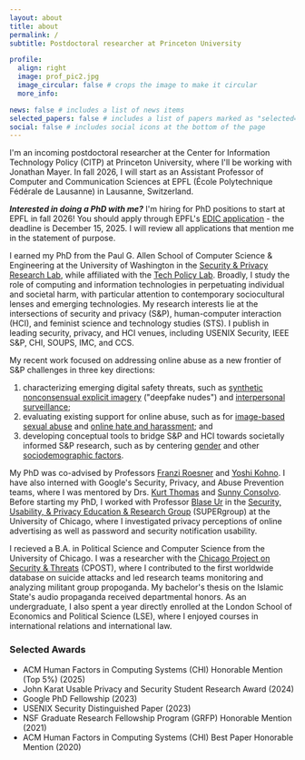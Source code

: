 ```yaml
---
layout: about
title: about
permalink: /
subtitle: Postdoctoral researcher at Princeton University

profile:
  align: right
  image: prof_pic2.jpg
  image_circular: false # crops the image to make it circular
  more_info:

news: false # includes a list of news items
selected_papers: false # includes a list of papers marked as "selected={true}"
social: false # includes social icons at the bottom of the page
---
```


I'm an incoming postdoctoral researcher at the Center for Information Technology Policy (CITP) at Princeton University, where I'll be working with Jonathan Mayer. In fall 2026, I will start as an Assistant Professor of Computer and Communication Sciences at EPFL (École Polytechnique Fédérale de Lausanne) in Lausanne, Switzerland.

***Interested in doing a PhD with me?***
I'm hiring for PhD positions to start at EPFL in fall 2026! 
You should apply through EPFL's [EDIC application](https://www.epfl.ch/education/phd/edic-computer-and-communication-sciences/edic-computer-and-communication-sciences/edic-how-to-apply/) - the deadline is December 15, 2025. 
I will review all applications that mention me in the statement of purpose.

I earned my PhD from the Paul G. Allen School of Computer Science & Engineering at the University of Washington in the [Security & Privacy Research Lab](https://seclab.cs.washington.edu/), while affiliated with the [Tech Policy Lab](https://techpolicylab.uw.edu/). 
Broadly, I study the role of computing and information technologies in perpetuating individual and societal harm, with particular attention to contemporary sociocultural lenses and emerging technologies.
My research interests lie at the intersections of security and privacy (S&P), human-computer interaction (HCI), and feminist science and technology studies (STS).
I publish in leading security, privacy, and HCI venues, including USENIX Security, IEEE S&P, CHI, SOUPS, IMC, and CCS.

My recent work focused on addressing online abuse as a new frontier of S&P challenges in three key directions: 
1. characterizing emerging digital safety threats, such as [synthetic nonconsensual explicit imagery](https://mirandawei.com/assets/pdf/chi25.pdf) ("deepfake nudes") and [interpersonal surveillance](https://mirandawei.com/assets/pdf/soups22.pdf); 
2. evaluating existing support for online abuse, such as for [image-based sexual abuse](https://www.usenix.org/system/files/usenixsecurity24-wei-miranda-understanding.pdf) and [online hate and harassment](https://mirandawei.com/assets/pdf/chi23.pdf); and
3. developing conceptual tools to bridge S&P and HCI towards societally informed S&P research, such as by centering [gender](https://mirandawei.com/assets/pdf/sp23.pdf) and other [sociodemographic factors](https://www.usenix.org/system/files/sec24summer-prepub-341-wei-miranda.pdf).

My PhD was co-advised by Professors [Franzi Roesner](https://www.franziroesner.com/) and [Yoshi Kohno](https://homes.cs.washington.edu/~yoshi/). I have also interned with Google's Security, Privacy, and Abuse Prevention teams, where I was mentored by Drs. [Kurt Thomas](https://research.google/people/kurtthomas/?&type=google) and [Sunny Consolvo](https://research.google/people/sunnyconsolvo/).
Before starting my PhD, I worked with Professor [Blase Ur](https://www.blaseur.com/) in the [Security, Usability, & Privacy Education & Research Group](https://super.cs.uchicago.edu/index.html) (SUPERgroup) at the University of Chicago, where I investigated privacy perceptions of online advertising as well as password and security notification usability.

I recieved a B.A. in Political Science and Computer Science from the University of Chicago. I was a researcher with the [Chicago Project on Security & Threats](https://cpost.uchicago.edu/) (CPOST), where I contributed to the first worldwide database on suicide attacks and led research teams monitoring and analyzing militant group propoganda. My bachelor's thesis on the Islamic State's audio propaganda received departmental honors. 
As an undergraduate, I also spent a year directly enrolled at the London School of Economics and Political Science (LSE), where I enjoyed courses in international relations and international law.

### Selected Awards

* ACM Human Factors in Computing Systems (CHI) Honorable Mention (Top 5%) (2025)
* John Karat Usable Privacy and Security Student Research Award (2024)
* Google PhD Fellowship (2023)
* USENIX Security Distinguished Paper (2023)
* NSF Graduate Research Fellowship Program (GRFP) Honorable Mention (2021)
* ACM Human Factors in Computing Systems (CHI) Best Paper Honorable Mention (2020)

